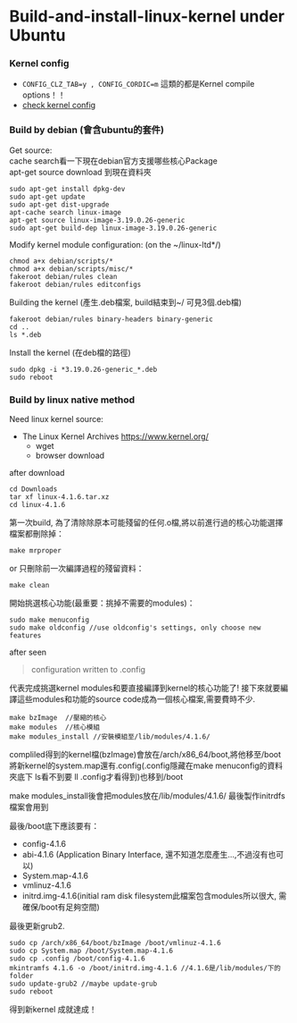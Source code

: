 # Build-and-install-linux-kernel under Ubuntu

### Kernel config
* `CONFIG_CLZ_TAB=y , CONFIG_CORDIC=m` 這類的都是Kernel compile options！！
* [check kernel config](http://stackoverflow.com/questions/14376540/view-linux-kernel-config-options)

### Build by debian (會含ubuntu的套件)

Get source:   
cache search看一下現在debian官方支援哪些核心Package  
apt-get source download 到現在資料夾
```
sudo apt-get install dpkg-dev
sudo apt-get update
sudo apt-get dist-upgrade
apt-cache search linux-image
apt-get source linux-image-3.19.0.26-generic
sudo apt-get build-dep linux-image-3.19.0.26-generic
```
Modify kernel module configuration: (on the ~/linux-ltd*/)
```
chmod a+x debian/scripts/*
chmod a+x debian/scripts/misc/*
fakeroot debian/rules clean
fakeroot debian/rules editconfigs
```
Building the kernel (產生.deb檔案, build結束到~/ 可見3個.deb檔)
```
fakeroot debian/rules binary-headers binary-generic
cd ..
ls *.deb
```
Install the kernel (在deb檔的路徑)
```
sudo dpkg -i *3.19.0.26-generic_*.deb
sudo reboot
```


### Build by linux native method

Need linux kernel source:
* The Linux Kernel Archives  https://www.kernel.org/
  - wget  
  - browser download

after download
```
cd Downloads
tar xf linux-4.1.6.tar.xz
cd linux-4.1.6
```

第一次build, 為了清除除原本可能殘留的任何.o檔,將以前進行過的核心功能選擇檔案都刪除掉：
```
make mrproper
```
or 只刪除前一次編譯過程的殘留資料：
```
make clean
```
開始挑選核心功能(最重要：挑掉不需要的modules)：
```
sudo make menuconfig 
sudo make oldconfig //use oldconfig's settings, only choose new features
```
after seen 
> configuration written to .config

代表完成挑選kernel modules和要直接編譯到kernel的核心功能了!
接下來就要編譯這些modules和功能的source code成為一個核心檔案,需要費時不少.
```
make bzImage  //壓縮的核心
make modules  //核心模組
make modules_install //安裝模組至/lib/modules/4.1.6/
```
compliled得到的kernel檔(bzImage)會放在/arch/x86_64/boot,將他移至/boot
將新kernel的system.map還有.config(.config隱藏在make menuconfig的資料夾底下 ls看不到要 ll .config才看得到)也移到/boot

make modules_install後會把modules放在/lib/modules/4.1.6/
最後製作initrdfs檔案會用到

最後/boot底下應該要有：
* config-4.1.6
* abi-4.1.6 (Application Binary Interface, 還不知道怎麼產生...,不過沒有也可以)
* System.map-4.1.6
* vmlinuz-4.1.6
* initrd.img-4.1.6(initial ram disk filesystem此檔案包含modules所以很大, 需確保/boot有足夠空間)

最後更新grub2.

```
sudo cp /arch/x86_64/boot/bzImage /boot/vmlinuz-4.1.6
sudo cp System.map /boot/System.map-4.1.6
sudo cp .config /boot/config-4.1.6  
mkintramfs 4.1.6 -o /boot/initrd.img-4.1.6 //4.1.6是/lib/modules/下的folder
sudo update-grub2 //maybe update-grub
sudo reboot
```

得到新kernel 成就達成！

